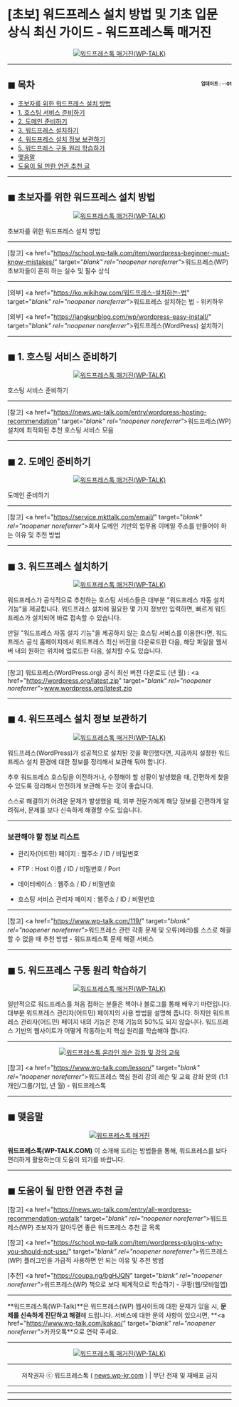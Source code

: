 # [초보] 워드프레스 설치 방법 및 기초 입문 상식 최신 가이드 - 워드프레스톡 매거진

<center><a href="https://www.wp-talk.com/kakao/" target="_blank" rel="noopener noreferrer"_><img src="https://hellotblog.files.wordpress.com/2019/04/wptalk-basic-install-01-300x300.png" style="max-width:100%;" alt="워드프레스톡 매거진(WP-TALK)"></a></center>

<!-- <a name="index"></a> -->
***
## ◼︎ 목차 <span style="font-size:0.5em; float:right; padding:0.5em 0 0;">업데이트 : <span class="post-year"></span>-<span class="post-month-digits"></span>-01</span>

- [초보자를 위한 워드프레스 설치 방법](#index-00)
- [1. 호스팅 서비스 준비하기](#index-01)
- [2. 도메인 준비하기](#index-02)
- [3. 워드프레스 설치하기](#index-03)
- [4. 워드프레스 설치 정보 보관하기](#index-04)
- [5. 워드프레스 구동 원리 학습하기](#index-05)
- [맺음말](#index-epilogue)
- [도움이 될 만한 연관 추천 글](#recommendation)

<!-- <a name="index-00"></a> -->
***
## ◼︎ 초보자를 위한 워드프레스 설치 방법

<center><a href="https://www.wp-talk.com/kakao/" target="_blank" rel="noopener noreferrer"_><img src="https://hellotblog.files.wordpress.com/2019/04/wptalk-wordpress-logo-01-800.png" style="max-width:100%;" alt="워드프레스톡 매거진(WP-TALK)"></a></center>

초보자를 위한 워드프레스 설치 방법

***
[참고] <a href="https://school.wp-talk.com/item/wordpress-beginner-must-know-mistakes/" target="_blank" rel="noopener noreferrer"_>워드프레스(WP) 초보자들이 흔히 하는 실수 및 필수 상식</a>

***
[외부] <a href="https://ko.wikihow.com/워드프레스-설치하는-법" target="_blank" rel="noopener noreferrer"_>워드프레스 설치하는 법 - 위키하우</a>

[외부] <a href="https://jangkunblog.com/wp/wordpress-easy-install/" target="_blank" rel="noopener noreferrer"_>워드프레스(WordPress) 설치하기</a>

<!-- <a name="index-01"></a> -->
***
## ◼︎ 1. 호스팅 서비스 준비하기

<center><a href="https://www.wp-talk.com/kakao/" target="_blank" rel="noopener noreferrer"_><img src="https://hellotblog.files.wordpress.com/2018/12/wptalk-wp-plugins.png" style="max-width:100%;" alt="워드프레스톡 매거진(WP-TALK)"></a></center>

호스팅 서비스 준비하기

***
[참고] <a href="https://news.wp-talk.com/entry/wordpress-hosting-recommendation" target="_blank" rel="noopener noreferrer"_>워드프레스(WP) 설치에 최적화된 추천 호스팅 서비스 모음</a>

<!-- <a name="index-02"></a> -->
***
## ◼︎ 2. 도메인 준비하기

<center><a href="https://www.wp-talk.com/kakao/" target="_blank" rel="noopener noreferrer"_><img src="https://hellotblog.files.wordpress.com/2019/04/domains-codetalk-02-800.png" style="max-width:100%;" alt="워드프레스톡 매거진(WP-TALK)"></a></center>

도메인 준비하기

***
[참고] <a href="https://service.mkttalk.com/email/" target="_blank" rel="noopener noreferrer"_>회사 도메인 기반의 업무용 이메일 주소를 만들어야 하는 이유 및 추천 방법</a>

<!-- <a name="index-03"></a> -->
***
## ◼︎ 3. 워드프레스 설치하기

<center><a href="https://www.wp-talk.com/kakao/" target="_blank" rel="noopener noreferrer"_><img src="https://hellotblog.files.wordpress.com/2019/04/wptalk-wordpress-logo-03-800.png" style="max-width:100%;" alt="워드프레스톡 매거진(WP-TALK)"></a></center>

워드프레스가 공식적으로 추천하는 호스팅 서비스들은 대부분 "워드프레스 자동 설치 기능"을 제공합니다.
워드프레스 설치에 필요한 몇 가지 정보만 입력하면, 빠르게 워드프레스가 설치되어 바로 접속할 수 있습니다.

만일 "워드프레스 자동 설치 기능"을 제공하지 않는 호스팅 서비스를 이용한다면, 워드프레스 공식 홈페이지에서 워드프레스 최신 버전을 다운로드한 다음, 해당 파일을 웹서버 내의 원하는 위치에 업로드한 다음, 설치할 수도 있습니다.

***
[참고] 워드프레스(WordPress.org) 공식 최신 버전 다운로드 (<span class="post-year"></span>년 <span class="post-month"></span>월) : <a href="https://wordpress.org/latest.zip" target="_blank" rel="noopener noreferrer"_>www.wordpress.org/latest.zip</a>

<!-- <a name="index-04"></a> -->
***
## ◼︎ 4. 워드프레스 설치 정보 보관하기

<center><a href="https://www.wp-talk.com/kakao/" target="_blank" rel="noopener noreferrer"_><img src="https://hellotblog.files.wordpress.com/2018/12/wptalk-error.png" style="max-width:100%;" alt="워드프레스톡 매거진(WP-TALK)"></a></center>

워드프레스(WordPress)가 성공적으로 설치된 것을 확인했다면, 지금까지 설정한 워드프레스 설치 환경에 대한 정보를 정리해서 보관해 둬야 합니다.

추후 워드프레스 호스팅을 이전하거나, 수정해야 할 상황이 발생했을 때, 간편하게 찾을 수 있도록 정리해서 안전하게 보관해 두는 것이 좋습니다.

스스로 해결하기 어려운 문제가 발생했을 때, 외부 전문가에게 해당 정보를 간편하게 알려줘서, 문제를 보다 신속하게 해결할 수도 있습니다.

***
### 보관해야 할 정보 리스트

- 관리자(어드민) 페이지 : 웹주소 / ID / 비밀번호

- FTP : Host 이름 / ID / 비밀번호 / Port

- 데이터베이스 : 웹주소 / ID / 비밀번호

- 호스팅 서비스 관리자 페이지 : 웹주소 / ID / 비밀번호

***
[참고] <a href="https://www.wp-talk.com/119/" target="_blank" rel="noopener noreferrer"_>워드프레스 관련 각종 문제 및 오류(에러)를 스스로 해결할 수 없을 때 추천 방법 - 워드프레스톡 문제 해결 서비스</a>

<!-- <a name="index-05"></a> -->
***
## ◼︎ 5. 워드프레스 구동 원리 학습하기

<center><a href="https://www.wp-talk.com/kakao/" target="_blank" rel="noopener noreferrer"_><img src="https://hellotblog.files.wordpress.com/2019/04/wptalk-wordpress-logo-02-800.png" style="max-width:100%;" alt="워드프레스톡 매거진(WP-TALK)"></a></center>

일반적으로 워드프레스를 처음 접하는 분들은 책이나 블로그를 통해 배우기 마련입니다.
대부분 워드프레스 관리자(어드민) 페이지의 사용 방법을 설명해 줍니다.
하지만 워드프레스 관리자(어드민) 페이지 내의 기능은 전체 기능의 50%도 되지 않습니다.
워드프레스 기반의 웹사이트가 어떻게 작동하는지 핵심 원리를 학습해야 합니다.

***
<center><a href="https://www.wp-talk.com/lesson/" target="_blank" rel="noopener noreferrer"_><img src="https://hellotblog.files.wordpress.com/2019/03/classroom-online-wptalk-00-800x500.png" style="max-width:100%;" alt="워드프레스톡 온라인 레슨 강좌 및 강의 교육"></a></center>

[참고] <a href="https://www.wp-talk.com/lesson/" target="_blank" rel="noopener noreferrer"_>워드프레스 핵심 원리 강의 레슨 및 교육 강좌 문의 (1:1개인/그룹/기업, <span class="post-year"></span>년 <span class="post-month"></span>월) - 워드프레스톡</a>

<!-- <a name="index-epilogue"></a> -->
***
## ◼︎ 맺음말

<center><a href="https://www.wp-talk.com/kakao/" target="_blank" rel="noopener noreferrer"_><img src="https://hellotblog.files.wordpress.com/2019/01/wptalk-com-cover-01.png" style="max-width:100%;" alt="워드프레스톡 매거진"></a></center>

**워드프레스톡(WP-TALK.COM)** 이 소개해 드리는 방법들을 통해, 워드프레스를 보다 편리하게 활용하는데 도움이 되기를 바랍니다.

<!-- <a name="recommendation"></a> -->
***
## ◼︎ 도움이 될 만한 연관 추천 글

[참고] <a href="https://news.wp-talk.com/entry/all-wordpress-recommendation-wptalk" target="_blank" rel="noopener noreferrer"_>워드프레스(WP) 초보자가 알아두면 좋은 워드프레스 추천 글 목록</a>

[참고] <a href="https://school.wp-talk.com/item/wordpress-plugins-why-you-should-not-use/" target="_blank" rel="noopener noreferrer"_>워드프레스(WP) 플러그인을 가급적 사용하면 안 되는 이유 및 추천 방법</a>

[추천] <a href="https://coupa.ng/bgHJQN" target="_blank" rel="noopener noreferrer"_>워드프레스(WP) 책으로 보다 체계적으로 학습하기 - 쿠팡(웹/모바일앱)</a>

***
**워드프레스톡(WP-Talk)**은 워드프레스(WP) 웹사이트에 대한 문제가 있을 시, **문제를 신속하게 진단하고 해결**해 드립니다. 서비스에 대한 문의 사항이 있으시면, **<a href="https://www.wp-talk.com/kakao/" target="_blank" rel="noopener noreferrer"_>카카오톡</a>**으로 연락 주세요.

***
<center><a href="https://www.wp-talk.com/kakao/" target="_blank" rel="noopener noreferrer"_><img src="https://hellotblog.files.wordpress.com/2019/03/wptalk-logo-120x120.png" style="max-width:100%;" alt="워드프레스톡 매거진(WP-TALK)"></a></center>

***
<center>저작권자 ⓒ 워드프레스톡 ( <a href="https://www.wp-talk.com/kakao/" target="_blank" rel="noopener noreferrer"_>news.wp-kr.com</a> ) | 무단 전재 및 재배포 금지</center>

***
<script type="text/javascript">
  var postdate = new Date();
  var post_y = document.getElementsByClassName("post-year");
  var post_m = document.getElementsByClassName("post-month");
  var post_mm = document.getElementsByClassName("post-month-digits");
  var i;
  for (i = 0; i < post_y.length; i++) {
    post_y[i].innerHTML = postdate.getFullYear();
  }
  for (i = 0; i < post_m.length; i++) {
    post_m[i].innerHTML = postdate.getMonth() + 1;
  }
  for (i = 0; i < post_mm.length; i++) {
    post_mm[i].innerHTML = ("0" + (postdate.getMonth() + 1)).slice(-2);
  }
</script>

***
***
